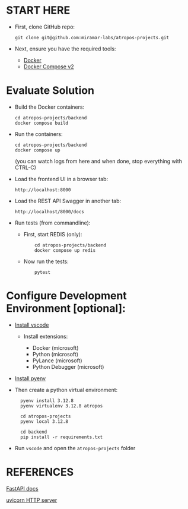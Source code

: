 
# START HERE
- First, clone GitHub repo:
 
      git clone git@github.com:miramar-labs/atropos-projects.git

- Next, ensure you have the required tools:
  - [Docker](https://www.docker.com/)
  - [Docker Compose v2](https://docs.docker.com/compose/)
  
# Evaluate Solution
- Build the Docker containers:

      cd atropos-projects/backend
      docker compose build

- Run the containers:

      cd atropos-projects/backend
      docker compose up

  (you can watch logs from here and when done, stop everything with CTRL-C)

- Load the frontend UI in a browser tab:

      http://localhost:8000

- Load the REST API Swagger in another tab:

      http://localhost/8000/docs


- Run tests (from commandline):

  - First, start REDIS (only):
  
            cd atropos-projects/backend
            docker compose up redis

  - Now run the tests:

            pytest

# Configure Development Environment [optional]:
  
- [Install vscode](https://code.visualstudio.com/)

  - Install extensions:
   
    - Docker (microsoft)
    - Python (microsoft)
    - PyLance (microsoft)
    - Python Debugger (microsoft)
  
  
- [Install pyenv](https://github.com/pyenv/pyenv)
  
- Then create a python virtual environment:
  
        pyenv install 3.12.8
        pyenv virtualenv 3.12.8 atropos
        
        cd atropos-projects
        pyenv local 3.12.8

        cd backend
        pip install -r requirements.txt

- Run `vscode` and open the `atropos-projects` folder

# REFERENCES
  [FastAPI docs](https://fastapi.tiangolo.com/)

  [uvicorn HTTP server](https://www.uvicorn.org/)
